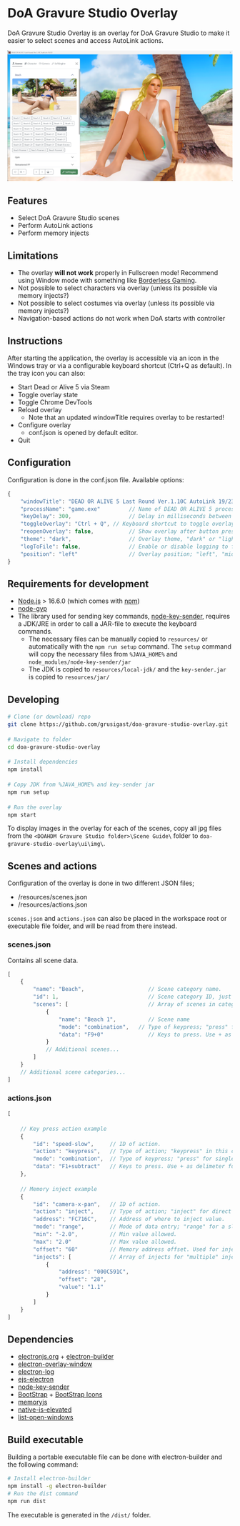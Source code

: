 # DoA Gravure Studio Overlay

DoA Gravure Studio Overlay is an overlay for DoA Gravure Studio to make it easier to select scenes and access AutoLink actions.

![Screenshot of overlay](screenshot.png?raw=true "Screenshot of overlay")

## Features
* Select DoA Gravure Studio scenes
* Perform AutoLink actions
* Perform memory injects

## Limitations
* The overlay **will not work** properly in Fullscreen mode! Recommend using Window mode with something like  [Borderless Gaming](https://github.com/Codeusa/Borderless-Gaming).
* Not possible to select characters via overlay (unless its possible via memory injects?)
* Not possible to select costumes via overlay (unless its possible via memory injects?)
* Navigation-based actions do not work when DoA starts with controller


## Instructions
After starting the application, the overlay is accessible via an icon in the Windows tray or via a configurable keyboard shortcut (Ctrl+Q as default).
In the tray icon you can also:
* Start Dead or Alive 5 via Steam
* Toggle overlay state
* Toggle Chrome DevTools
* Reload overlay
  * Note that an updated windowTitle requires overlay to be restarted!
* Configure overlay
  * conf.json is opened by default editor.
* Quit 


## Configuration
Configuration is done in the conf.json file. Available options:

```javascript
{
    "windowTitle": "DEAD OR ALIVE 5 Last Round Ver.1.10C AutoLink 19/23",           // Title of the window to display overlay window on.
    "processName": "game.exe"         // Name of DEAD OR ALIVE 5 process, used for memory injections.
    "keyDelay": 300,                  // Delay in milliseconds between overlay hide and button presses.
    "toggleOverlay": "Ctrl + Q", // Keyboard shortcut to toggle overlay.
    "reopenOverlay": false,           // Show overlay after button pressed.
    "theme": "dark",                  // Overlay theme, "dark" or "light".
    "logToFile": false,               // Enable or disable logging to file overlay.log.
    "position": "left"                // Overlay position; "left", "middle" or "right".
}
```


## Requirements for development
* [Node.js](https://nodejs.org/en/download/) > 16.6.0 (which comes with [npm](http://npmjs.com))
* [node-gyp](https://github.com/nodejs/node-gyp)
* The library used for sending key commands, [node-key-sender](https://github.com/garimpeiro-it/node-key-sender), requires a JDK/JRE in order to call a JAR-file to execute the keyboard commands.
  * The necessary files can be manually copied to `resources/` or automatically with the `npm run setup` command. The `setup` command will copy the necessary files from `%JAVA_HOME%` and `node_modules/node-key-sender/jar`
  * The JDK is copied to `resources/local-jdk/` and the `key-sender.jar` is copied to `resources/jar/`


## Developing


```bash
# Clone (or download) repo 
git clone https://github.com/grusigast/doa-gravure-studio-overlay.git

# Navigate to folder
cd doa-gravure-studio-overlay

# Install dependencies
npm install

# Copy JDK from %JAVA_HOME% and key-sender jar
npm run setup

# Run the overlay
npm start
```

To display images in the overlay for each of the scenes, copy all jpg files from the `<DOAHDM Gravure Studio folder>\Scene Guide\` folder to `doa-gravure-studio-overlay\ui\img\`.


## Scenes and actions

Configuration of the overlay is done in two different JSON files;
* /resources/scenes.json
* /resources/actions.json

`scenes.json` and `actions.json` can also be placed in the workspace root or executable file folder, and will be read from there instead.

### scenes.json
Contains all scene data.

```javascript
[
    {
        "name": "Beach",                    // Scene category name.
        "id": 1,                            // Scene category ID, just a unique integer.
        "scenes": [                         // Array of scenes in category.
            {
                "name": "Beach 1",          // Scene name
                "mode": "combination",   // Type of keypress; "press" for single press, "combination" for key combinations, "sequence" for sequence of keypresses.
                "data": "F9+0"              // Keys to press. Use + as delimeter for combination and sequence keyMode.
            }
            // Additional scenes...
        ]
    }
    // Additional scene categories...
]
```


### actions.json
```javascript
[
    
    // Key press action example
    {
        "id": "speed-slow",     // ID of action.
        "action": "keypress",   // Type of action; "keypress" in this case.
        "mode": "combination",  // Type of keypress; "press" for single press, "combination" for key combinations, "sequence" for sequence of keypresses.
        "data": "F1+subtract"   // Keys to press. Use + as delimeter for combination and sequence mode.
    },

    // Memory inject example
    {
        "id": "camera-x-pan",   // ID of action.
        "action": "inject",     // Type of action; "inject" for direct injects or "inject-pointer" for pointer lookup.
        "address": "FC716C",    // Address of where to inject value.
        "mode": "range",        // Mode of data entry; "range" for a slider type entry, "multiple" for injecting hardcoded values.
        "min": "-2.0",          // Min value allowed.
        "max": "2.0"            // Max value allowed.
        "offset": "60"          // Memory address offset. Used for inject-pointer actions.
        "injects": [            // Array of injects for "multiple" inject mode.
            {
                "address": "000C591C",
                "offset": "28",
                "value": "1.1"
            }
        ]
    }
]
```



## Dependencies

- [electronjs.org](https://electronjs.org) + [electron-builder](https://www.electron.build/)
- [electron-overlay-window](https://github.com/SnosMe/electron-overlay-window)
- [electron-log](https://github.com/megahertz/electron-log)
- [ejs-electron](https://github.com/bowheart/ejs-electron)
- [node-key-sender](https://github.com/garimpeiro-it/node-key-sender)
- [BootStrap](https://getbootstrap.com/) + [BootStrap Icons](https://icons.getbootstrap.com/)
- [memoryjs](https://github.com/Rob--/memoryjs)
- [native-is-elevated](https://github.com/arkon/native-is-elevated)
- [list-open-windows](https://github.com/JosephusPaye/list-open-windows)

## Build executable
Building a portable executable file can be done with electron-builder and the following command:


```bash
# Install electron-builder
npm install -g electron-builder
# Run the dist command
npm run dist
```
The executable is generated in the `/dist/` folder.

